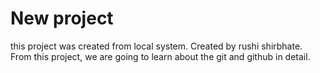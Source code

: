 # New project

this project was created from local system.
Created by rushi shirbhate.
From this project, we are going to learn about the git and github in detail.